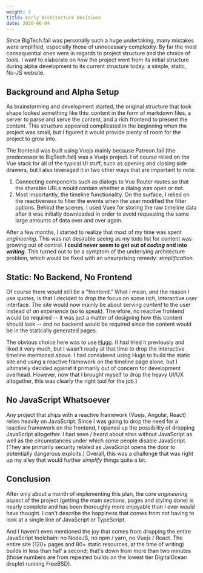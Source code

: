 ```yaml
---
weight: 3
title: Early Architecture Decisions
date: 2020-06-04
---
```


Since BigTech.fail was personally such a huge undertaking, many mistakes were amplified, especially those of unnecessary complexity.
By far the most consequential ones were in regards to project structure and the choice of tools.
I want to elaborate on how the project went from its initial structure during alpha development to its current structure today: a simple, static, No-JS website.

## Background and Alpha Setup

As brainstorming and development started, the original structure that took shape looked something like this: content in the form of markdown files, a server to parse and serve the content, and a rich frontend to present the content.
This structure appeared complicated in the beginning when the project was small, but I figured it would provide plenty of room for the project to grow into.

The frontend was built using Vuejs mainly because Patreon.fail (the predecessor to BigTech.fail) was a Vuejs project.
I of course relied on the Vue stack for all of the typical UI stuff, such as opening and closing side drawers, but I also leveraged it in two other ways that are important to note:

1. Connecting components such as dialogs to Vue Router routes so that the sharable URLs would contain whether a dialog was open or not.
2. Most importantly, the timeline functionality.
On the surface, I relied on the reactiveness to filter the events when the user modified the filter options.
Behind the scenes, I used Vuex for storing the raw timeline data after it was initially downloaded in order to avoid requesting the same large amounts of data over and over again.

After a few months, I started to realize that most of my time was spent _engineering_.
This was not desirable seeing as my todo list for content was growing out of control.
**I could never seem to get out of _coding_ and into _writing_.**
This turned out to be a symptom of the underlying architecture problem, which would be fixed with an unsurprising remedy: _simplification_.

## Static: No Backend, No Frontend

Of course there would still be a "frontend."
What I mean, and the reason I use quotes, is that I decided to drop the focus on some rich, interactive user interface.
The site would now mainly be about serving _content_ to the user instead of _an experience_ (so to speak).
Therefore, no reactive frontend would be required -- it was just a matter of designing how this content should look -- and no backend would be required since the content would be in the statically generated pages.

The obvious choice here was to use [Hugo](https://gohugo.io/).
(I had tried it previously and liked it very much, but I wasn't ready at that time to drop the interactive timeline mentioned above.
I had considered using Hugo to build the static site and using a reactive framework on the timeline page alone, but I ultimately decided against it primarily out of concern for development overhead.
However, now that I brought myself to drop the heavy UI/UX altogether, this was clearly the right tool for the job.)

## No JavaScript Whatsoever

Any project that ships with a reactive framework (Vuejs, Angular, React) relies heavily on JavaScript.
Since I was going to drop the need for a reactive framework on the frontend, I opened up the possibility of dropping JavaScript altogether.
I had seen / heard about sites without JavaScript as well as the circumstances under which some people disable JavaScript.
(They are primarily security related as JavaScript opens the door to potentially dangerous exploits.)
Overall, this was a challenge that was right up my alley that would further _simplify_ things quite a bit.

## Conclusion

After only about a month of implementing this plan, the core _engineering_ aspect of the project (getting the main sections, pages and styling done) is nearly complete and has been thoroughly more enjoyable than I ever would have thought.
I can't describe the happiness that comes from not having to look at a single line of JavaScript or TypeScript.

And I haven't even mentioned the joy that comes from dropping the entire JavaScript toolchain: no NodeJS, no npm / yarn, no Vuejs / React.
The entire site (120+ pages and 80+ static resources, at the time of writing) builds in less than half a second; that's down from more than two minutes (those numbers are from repeated builds on the lowest tier DigitalOcean droplet running FreeBSD).
